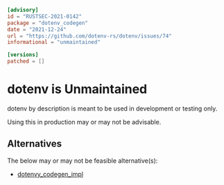 ```toml
[advisory]
id = "RUSTSEC-2021-0142"
package = "dotenv_codegen"
date = "2021-12-24"
url = "https://github.com/dotenv-rs/dotenv/issues/74"
informational = "unmaintained"

[versions]
patched = []
```

# dotenv is Unmaintained

dotenv by description is meant to be used in development or testing only.

Using this in production may or may not be advisable.

## Alternatives

The below may or may not be feasible alternative(s):
- [dotenvy_codegen_impl](https://crates.io/crates/dotenvy_codegen_impl)
